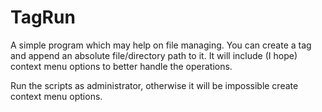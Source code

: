 # TagRun

A simple program which may help on file managing.
You can create a tag and append an absolute file/directory path to it. It will include (I hope) context menu options to better handle the operations.

Run the scripts as administrator, otherwise it will be impossible create context menu options. 
